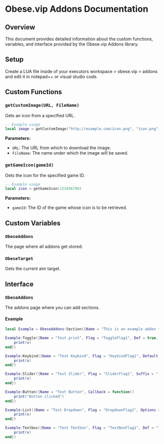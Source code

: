 # Obese.vip Addons Documentation

## Overview
This document provides detailed information about the custom functions, variables, and interface provided by the Obese.vip Addons library.

## Setup
Create a LUA file inside of your executors workspace > obese.vip > addons and edit it in notepad++ or visual studio code.

## Custom Functions

### `getCustomImage(URL, FileName)`
Gets an icon from a specified URL.

```lua
-- Example usage
local image = getCustomImage("http://example.com/icon.png", "icon.png")
```

**Parameters:**
- `URL`: The URL from which to download the image.
- `FileName`: The name under which the image will be saved.

### `getGameIcon(gameId)`
Gets the icon for the specified game ID.

```lua
-- Example usage
local icon = getGameIcon(123456789)
```

**Parameters:**
- `gameId`: The ID of the game whose icon is to be retrieved.

## Custom Variables

### `ObeseAddons`
The page where all addons get stored.

### `ObeseTarget`
Gets the current aim target.

## Interface

### `ObeseAddons`
The addons page where you can add sections.

#### Example

```lua
local Example = ObeseAddons:Section({Name = "This is an example addon title", Side = "left"})

Example:Toggle({Name = "Test print", Flag = "ToggleFlag1", Def = true, Callback = function(v) 
    print(v)
end})

Example:Keybind({Name = "Test Keybind", Flag = "KeybindFlag1", Default = Enum.KeyCode.J, Callback = function(v) 
    print(v)
end})

Example:Slider({Name = "Test Slider", Flag = "SliderFlag1", Suffix = " stud(s)", Min = 0, Max = 100, Default = 50, Decimals = 0.1, Callback = function(v)
    print(v)
end})

Example:Button({Name = "Text Button", Callback = function()
    print("Button clicked")
end})

Example:List({Name = "Test Dropdown", Flag = "DropdownFlag1", Options = {"1","2","3","a","b","c"}, Default = "1", CallBack = function(v)
	print(v)		
end})

Example:Textbox({Name = "Test Textbox", Flag = "TextBoxFlag1", Def = "", Callback = function(v)
    print(v)
end})
```
